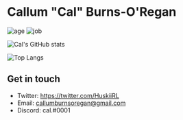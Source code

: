 # Callum "Cal" Burns-O'Regan
![age](https://img.shields.io/badge/Age-18yo-informational)
![job](https://img.shields.io/badge/Working%20as-High%20Schooler-informational)


![Cal's GitHub stats](https://github-readme-stats.vercel.app/api?username=CalRL&show_icons=true&theme=react)

![Top Langs](https://github-readme-stats.vercel.app/api/top-langs/?username=CalRL&langs_count=20&theme=react)

## Get in touch
- Twitter: https://twitter.com/HuskiiRL
- Email: callumburnsoregan@gmail.com
- Discord: cal.#0001
